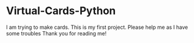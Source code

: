 # Virtual-Cards-Python
I am trying to make cards.
This is my first project.
Please help me as I have some troubles
Thank you for reading me!
